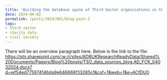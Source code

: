 ```yaml
---
title: 'Building the database spine of Third Sector organisations in the UK'
date: 2024-04-02
permalink: /posts/2024/001/blog-post-2
tags:
- third sector
- charity data
- civil society
---
```


There will be an overview paragraph here.
Below is the link to the file:
https://stir.sharepoint.com/:w:/r/sites/ADRUKResearchReadyData/Shared%20Documents/Papers/Blog%20posts/TSO_data_sources_blog.AD_FCK_04032024.docx?d=wf54ed775974146da9e646668f33285c1&csf=1&web=1&e=ACfDU0
